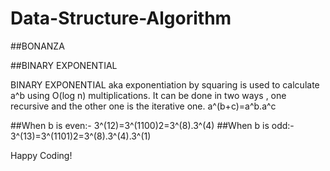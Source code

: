 # Data-Structure-Algorithm
##BONANZA
 
 ##BINARY EXPONENTIAL

BINARY EXPONENTIAL aka exponentiation by squaring is used to calculate a^b using O(log n) multiplications. It can be done in two ways , one recursive and the other one is the iterative one.
a^(b+c)=a^b.a^c

##When b is even:-
3^(12)=3^(1100)2=3^(8).3^(4)
##When b is odd:-
3^(13)=3^(1101)2=3^(8).3^(4).3^(1)




Happy Coding!
